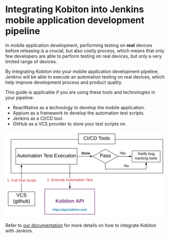 # Integrating Kobiton into Jenkins mobile application development pipeline

In mobile application development, performing testing on **real** devices before releasing is a crucial, but also costly process, which means that only few developers are able to perform testing on real devices, but only a very limited range of devices.

By integrating Kobiton into your mobile application development pipeline, Jenkins will be able to execute an automation testing on real devices, which help improve development process and product quality.

This guide is applicable if you are using these tools and technologies in your pipeline:
- ReactNative as a technology to develop the mobile application.
- Appium as a framework to develop the automation test scripts.
- Jenkins as a CI/CD tool.
- GitHub as a VCS provider to store your test scripts on.

<img src="docs/assets/diagram.svg"/>

Refer to [our documentation](./docs/README.md) for more details on how to integrate Kobiton with Jenkins.
